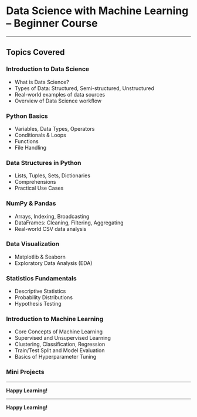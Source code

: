 # Data Science with Machine Learning – Beginner Course



---

## Topics Covered

### Introduction to Data Science
- What is Data Science?  
- Types of Data: Structured, Semi-structured, Unstructured  
- Real-world examples of data sources  
- Overview of Data Science workflow  

### Python Basics
- Variables, Data Types, Operators  
- Conditionals & Loops  
- Functions  
- File Handling  

### Data Structures in Python
- Lists, Tuples, Sets, Dictionaries  
- Comprehensions  
- Practical Use Cases  

### NumPy & Pandas
- Arrays, Indexing, Broadcasting  
- DataFrames: Cleaning, Filtering, Aggregating  
- Real-world CSV data analysis  

### Data Visualization
- Matplotlib & Seaborn  
- Exploratory Data Analysis (EDA)  

### Statistics Fundamentals
- Descriptive Statistics  
- Probability Distributions  
- Hypothesis Testing  

### Introduction to Machine Learning
- Core Concepts of Machine Learning  
- Supervised and Unsupervised Learning  
- Clustering, Classification, Regression  
- Train/Test Split and Model Evaluation  
- Basics of Hyperparameter Tuning  

### Mini Projects

<!-- - Exploratory Data Analysis (EDA) on real-world datasets (e.g., Titanic, Iris)  
- Predictive Modeling using Supervised Learning (Regression or Classification)  
- Clustering and Segmentation using Unsupervised Learning (e.g., Customer Segmentation)  -->

---

**Happy Learning!**
 

---

**Happy Learning!**
